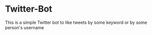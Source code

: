 # Twitter-Bot
This is a simple Twitter bot to like tweets by some keyword or by some person's username
